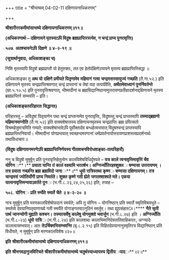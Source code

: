 +++
title = "श्रीभाष्यम् 04-02-11 दक्षिणायनाधिकरणम्"

+++
<div claऽऽ="elementor-widget-container">

**श्रीशारीररकमीमांसाभाष्ये** **दक्षिणायनाधिकरणम्॥११॥**

**(अधिकरणार्थः – दक्षिणायने मृतस्याऽपि विदुषः ब्रह्मप्राप्तिरस्त्येव, न चन्द्रं प्राप्य पुनरावृत्तिः)**

**५०७**. **अतश्चायनेऽपि** **दिक्षणे** **॥** **४**–**२**–**१९** **॥**

**(सूत्रार्थानुवादः, अधिकाशङ्का च)**

 निशि मृतस्यापि विदुषो ब्रह्मप्राप्तौ यो हेतुरुक्तः, तत एव हेतोर्दक्षिणेऽप्ययने मृतस्य ब्रह्मप्राप्तिस्सिद्धा ॥

 अधिकाशङ्का तु **अथ** **यो** **दक्षिणे** **प्रमीयते** **पितृणामेव** **महिमानं** **गत्वा** **चन्द्रमसस्सायुज्यं** **गच्छति** (तै.ना.५२.) इति दक्षिणायने मृतस्य चन्द्रप्राप्तिश्रवणात् चन्द्रं प्राप्तानां च तेषां यदा तत्पर्यवैति, **अथैतमेवाध्वानं** **पुनर्निवर्तन्ते** (छा.५.१०.५) इति पुनरावृत्तिश्रवणात्, भीष्मादीनां च ब्रह्मविद्यानिष्ठानामुत्तरायणप्रतीक्षादर्शनाद्दक्षिणायने मृतस्य ब्रह्मप्राप्तिर्न सम्भवति – इति।

**(अधिकाशङ्कापरिहारतः सिद्धान्तः)**

 परिहारस्तु – अविदुषां पितृयाणेन पथा चन्द्रं प्राप्तानामेव पुनरावृत्तिः, विदुषस्तु चन्द्रं प्राप्तस्यापि
**तस्माद्ब्रह्मणो** **महिमानमाप्नोति** (तै.ना.५२) इति वाक्यशेषात्तस्य दक्षिणायनमृतस्य चन्द्रप्राप्तिः ब्रह्म प्रपित्सतो विश्रमहेतुमात्रमिति गम्यते; वाक्यशेषाभावेऽपि पूर्वोक्तादेव बन्धहेत्वभावात् विदुषश्चन्द्रं प्राप्तस्यापि ब्रह्मप्राप्तिरनिवार्या। भीष्मादीनां योगप्रभावात् स्वच्छन्दमरणानां धर्मप्रवर्तनायोत्तरायणप्राशस्त्यप्रदर्शनार्थः तथाविधाचारः॥

**(विदुषः दक्षिणायनमरणेऽपि ब्रह्मप्राप्तिनिर्णयस्य गीतावचनविरोधशङ्का-तत्परिहारौ)**

 ननु च विदुषो मुमूर्षून् प्रति पुनरावृत्तिहेतुत्वेन कालविशेषविधिर्दृश्यते – **यत्र** **काले** **त्वनावृत्तिमावृत्तिं** **चैव** **योगिन**ः**।** **प्रयाता** **यान्ति** **तं** **कालं** **वक्ष्यामि** **भरतर्षभ।** **अग्निर्ज्योतिरहश्शुक्ल**ः **षण्मासा** **उत्तरायणम्** **।** **तत्र** **प्रयाता** **गच्छन्ति** **ब्रह्म** **ब्रह्मविदो** **जना**ः**॥** **धूमो** **रात्रिस्तथा** **कृष्ण**ः **षण्मासा** **दक्षिणायनम्।** **तत्र** **चान्द्रमसं** **ज्योतिर्योगी** **प्राप्य** **निवर्तते।** **शुक्ल** **कृष्णे** **गती** **ह्येते** **जगतश्शाश्वते** **मते।** **एकया** **यात्यनावृत्तिमन्ययाऽवर्तते** **पुन**ः (भ.गी.८.२३,२४,२५,२६) इति; तत्राह –

**५०८**. **योगिन**ः **प्रति** **र्स्म्येते** **स्मार्ते** **चैते** **॥** **४**–**२**–**२०** **॥**

 नात्र मुमूर्षून् प्रति मरणकालविशेषोपादानं स्मर्यते; अपि तु योगिनः – योगनिष्ठान् प्रति स्मार्ते स्मृतिविषयभूते – स्मर्तव्ये देवयानिपतृयाणाख्ये गती स्मर्येते योगाङ्गतयाऽनुदिनं स्मर्तुम्। तथा ह्युपसंहार**ः**।**** **नैते** **सृती** **पार्थ** **जानन्योगी** **मुह्यति** **कश्चन।** **तस्मात्सर्वेषु** **कालेषु** **योगमुक्तो** **भवार्जुन** (भ.गी.८.२७) इति । **अग्निर्ज्योतिः** (भ.गी.८-२३) **धूमो** **रात्रि**ः (भ.गी.८.२४) इति कालशब्दः कालाभिमानिदेवतातिवाहिकपरः, अग्न्यादेः कालत्वासम्भवात्। अतः **तेऽर्चिषमभिसम्भवन्ति** (बृ.८.२.१५) इति विहितदेवयानानुस्मृतिरत्र विद्यानिष्ठान् प्रति विधीयते, न मुमूर्षून् प्रति मरणकालविशेषः॥२०॥

**इति** **श्रीशारीरकमीमांसाभाष्ये** **दक्षिणायनाधिकरणम्॥११॥**

**इति** **श्रीभगवद्रानुजविरिचते** **श्रीशारीरकमीमांसाभाष्ये** **चतुर्थस्याध्यायस्य** **द्वितीय**ः**पाद**ः**॥२॥**

</div>
